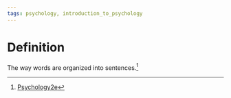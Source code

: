 ```yaml
---
tags: psychology, introduction_to_psychology
---
```


# Definition

The way words are organized into sentences.[^1]

[^1]: [Psychology2e](zotero://open-pdf/library/items/SSTBV7L5?page=230)